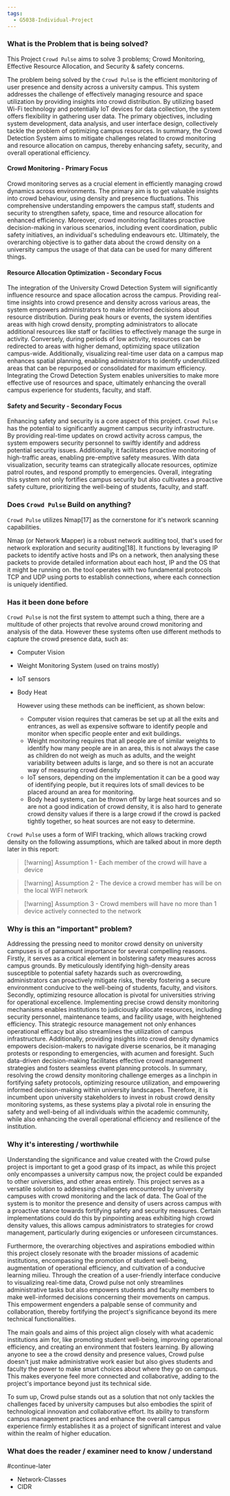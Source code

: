 ```yaml
---
tags:
  - G5038-Individual-Project
---
```


### What is the Problem that is being solved?

This Project `Crowd Pulse` aims to solve 3 problems; Crowd Monitoring, Effective Resource Allocation, and Security & safety concerns.

The problem being solved by the `Crowd Pulse` is the efficient monitoring of user presence and density across a university campus. This system addresses the challenge of effectively managing resource and space utilization by providing insights into crowd distribution. By utilizing based Wi-Fi technology and potentially IoT devices for data collection, the system offers flexibility in gathering user data. The primary objectives, including system development, data analysis, and user interface design, collectively tackle the problem of optimizing campus resources. In summary, the Crowd Detection System aims to mitigate challenges related to crowd monitoring and resource allocation on campus, thereby enhancing safety, security, and overall operational efficiency.

#### Crowd Monitoring - Primary Focus

Crowd monitoring serves as a crucial element in efficiently managing crowd dynamics across environments. The primary aim is to get valuable insights into crowd behaviour, using density and presence fluctuations. This comprehensive understanding empowers the campus staff, students and security to strengthen safety, space, time and resource allocation for enhanced efficiency. Moreover, crowd monitoring facilitates proactive decision-making in various scenarios, including event coordination, public safety initiatives, an individual's scheduling endeavours etc. Ultimately, the overarching objective is to gather data about the crowd density on a university campus the usage of that data can be used for many different things.

#### Resource Allocation Optimization - Secondary Focus

The integration of the University Crowd Detection System will significantly influence resource and space allocation across the campus. Providing real-time insights into crowd presence and density across various areas, the system empowers administrators to make informed decisions about resource distribution. During peak hours or events, the system identifies areas with high crowd density, prompting administrators to allocate additional resources like staff or facilities to effectively manage the surge in activity. Conversely, during periods of low activity, resources can be redirected to areas with higher demand, optimizing space utilization campus-wide. Additionally, visualizing real-time user data on a campus map enhances spatial planning, enabling administrators to identify underutilized areas that can be repurposed or consolidated for maximum efficiency. Integrating the Crowd Detection System enables universities to make more effective use of resources and space, ultimately enhancing the overall campus experience for students, faculty, and staff.

#### Safety and Security - Secondary Focus

Enhancing safety and security is a core aspect of this project. `Crowd Pulse` has the potential to significantly augment campus security infrastructure. By providing real-time updates on crowd activity across campus, the system empowers security personnel to swiftly identify and address potential security issues. Additionally, it facilitates proactive monitoring of high-traffic areas, enabling pre-emptive safety measures. With data visualization, security teams can strategically allocate resources, optimize patrol routes, and respond promptly to emergencies. Overall, integrating this system not only fortifies campus security but also cultivates a proactive safety culture, prioritizing the well-being of students, faculty, and staff.

### Does `Crowd Pulse` Build on anything?

`Crowd Pulse` utilizes Nmap[17] as the cornerstone for it's network scanning capabilities.

Nmap (or Network Mapper) is a robust network auditing tool, that's used for network exploration and security auditing[18]. It functions by leveraging IP packets to identify active hosts and IPs on a network, then analysing these packets to provide detailed information about each host, IP and the OS that it might be running on. the tool operates with two fundamental protocols TCP and UDP using ports to establish connections, where each connection is uniquely identified.

### Has it been done before

`Crowd Pulse` is not the first system to attempt such a thing, there are a multitude of other projects that revolve around crowd monitoring and analysis of the data. However these systems often use different methods to capture the crowd presence data, such as:

- Computer Vision
- Weight Monitoring System (used on trains mostly)
- IoT sensors
- Body Heat

  However using these methods can be inefficient, as shown below:

  - Computer vision requires that cameras be set up at all the exits and entrances, as well as expensive software to identify people and monitor when specific people enter and exit buildings.
  - Weight monitoring requires that all people are of similar weights to identify how many people are in an area, this is not always the case as children do not weigh as much as adults, and the weight variability between adults is large, and so there is not an accurate way of measuring crowd density
  - IoT sensors, depending on the implementation it can be a good way of identifying people, but it requires lots of small devices to be placed around an area for monitoring.
  - Body head systems, can be thrown off by large heat sources and so are not a good indication of crowd density, it is also hard to generate crowd density values if there is a large crowd if the crowd is packed tightly together, so heat sources are not easy to determine.

`Crowd Pulse` uses a form of WIFI tracking, which allows tracking crowd density on the following assumptions, which are talked about in more depth later in this report:

> [!warning] Assumption 1 - Each member of the crowd will have a device

> [!warning] Assumption 2 - The device a crowd member has will be on the local WIFI network

> [!warning] Assumption 3 - Crowd members will have no more than 1 device actively connected to the network

### Why is this an "important" problem?

Addressing the pressing need to monitor crowd density on university campuses is of paramount importance for several compelling reasons. Firstly, it serves as a critical element in bolstering safety measures across campus grounds. By meticulously identifying high-density areas susceptible to potential safety hazards such as overcrowding, administrators can proactively mitigate risks, thereby fostering a secure environment conducive to the well-being of students, faculty, and visitors. Secondly, optimizing resource allocation is pivotal for universities striving for operational excellence. Implementing precise crowd density monitoring mechanisms enables institutions to judiciously allocate resources, including security personnel, maintenance teams, and facility usage, with heightened efficiency. This strategic resource management not only enhances operational efficacy but also streamlines the utilization of campus infrastructure. Additionally, providing insights into crowd density dynamics empowers decision-makers to navigate diverse scenarios, be it managing protests or responding to emergencies, with acumen and foresight. Such data-driven decision-making facilitates effective crowd management strategies and fosters seamless event planning protocols. In summary, resolving the crowd density monitoring challenge emerges as a linchpin in fortifying safety protocols, optimizing resource utilization, and empowering informed decision-making within university landscapes. Therefore, it is incumbent upon university stakeholders to invest in robust crowd density monitoring systems, as these systems play a pivotal role in ensuring the safety and well-being of all individuals within the academic community, while also enhancing the overall operational efficiency and resilience of the institution.

### Why it's interesting / worthwhile

Understanding the significance and value created with the Crowd pulse project is important to get a good grasp of its impact, as while this project only encompasses a university campus now, the project could be expanded to other universities, and other areas entirely. This project serves as a versatile solution to addressing challenges encountered by university campuses with crowd monitoring and the lack of data. The Goal of the system is to monitor the presence and density of users across campus with a proactive stance towards fortifying safety and security measures. Certain implementations could do this by pinpointing areas exhibiting high crowd density values, this allows campus administrators to strategies for crowd management, particularly during exigencies or unforeseen circumstances.

Furthermore, the overarching objectives and aspirations embodied within this project closely resonate with the broader missions of academic institutions, encompassing the promotion of student well-being, augmentation of operational efficiency, and cultivation of a conducive learning milieu. Through the creation of a user-friendly interface conducive to visualizing real-time data, Crowd pulse not only streamlines administrative tasks but also empowers students and faculty members to make well-informed decisions concerning their movements on campus. This empowerment engenders a palpable sense of community and collaboration, thereby fortifying the project's significance beyond its mere technical functionalities.

The main goals and aims of this project align closely with what academic institutions aim for, like promoting student well-being, improving operational efficiency, and creating an environment that fosters learning. By allowing anyone to see a the crowd density and presence values, Crowd pulse doesn't just make administrative work easier but also gives students and faculty the power to make smart choices about where they go on campus. This makes everyone feel more connected and collaborative, adding to the project's importance beyond just its technical side.

To sum up, Crowd pulse stands out as a solution that not only tackles the challenges faced by university campuses but also embodies the spirit of technological innovation and collaborative effort. Its ability to transform campus management practices and enhance the overall campus experience firmly establishes it as a project of significant interest and value within the realm of higher education.

### What does the reader / examiner need to know / understand

#continue-later

- Network-Classes
- CIDR
